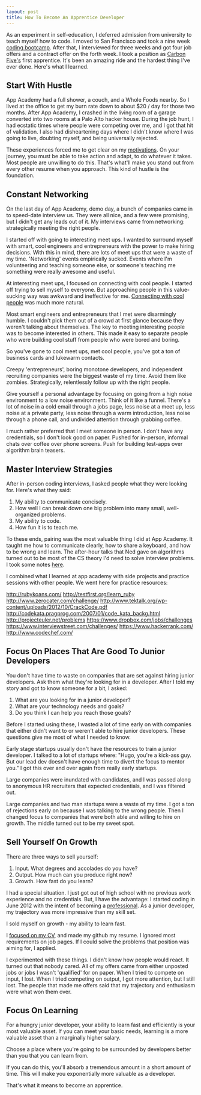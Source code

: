 ```yaml
---
layout: post
title: How To Become An Apprentice Developer
---
```


As an experiment in self-education, I deferred admission from university to teach myself how to code. I moved to San Francisco and took a nine week [coding bootcamp](http://appacademy.io). After that, I interviewed for three weeks and got four job offers and a contract offer on the forth week. I took a position as [Carbon Five's](http://carbonfive.com) first apprentice.  It's been an amazing ride and the hardest thing I've ever done. Here's what I learned.

## Start With Hustle
App Academy had a full shower, a couch, and a Whole Foods nearby. So I lived at the office to get my burn rate down to about $20 / day for those two months. After App Academy, I crashed in the living room of a garage converted into two rooms at a Palo Alto hacker house. During the job hunt, I had ecstatic times where people were competing over me, and I got that hit of validation. I also had disheartening days where I didn't know where I was going to live, doubting myself, and being universally rejected.

These experiences forced me to get clear on my [motivations](http://www.youtube.com/watch?v=JGjPLeMEZLE). On your journey, you must be able to take action and adapt, to do whatever it takes. Most people are unwilling to do this. That's what'll make you stand out from every other resume when you approach. This kind of hustle is the foundation.


## Constant Networking
On the last day of App Academy, demo day, a bunch of companies came in to speed-date interview us. They were all nice, and a few were promising, but I didn't get any leads out of it. My interviews came from networking: strategically meeting the right people.

I started off with going to interesting meet ups. I wanted to surround myself with smart, cool engineers and entrepreneurs with the power to make hiring decisions. With this in mind, there are lots of meet ups that were a waste of my time. 'Networking' events empirically sucked. Events where I'm volunteering and teaching someone else, or someone's teaching me something were really awesome and useful.

At interesting meet ups, I focused on connecting with cool people. I started off trying to sell myself to everyone. But approaching people in this value-sucking way was awkward and ineffective for me. [Connecting with cool people](http://erudition.mohit.tripod.com/_Influence_People.pdf) was much more natural.

Most smart engineers and entrepreneurs that I met were disarmingly humble. I couldn't pick them out of a crowd at first glance because they weren't talking about themselves. The key to meeting interesting people was to become interested in others. This made it easy to separate people who were building cool stuff from people who were bored and boring.

So you've gone to cool meet ups, met cool people, you've got a ton of business cards and lukewarm contacts.

Creepy 'entrepreneurs', boring monotone developers, and independent recruiting companies were the biggest waste of my time. Avoid them like zombies. Strategically, relentlessly follow up with the right people.

Give yourself a personal advantage by focusing on going from a high noise environment to a low noise environment. Think of it like a funnel. There's a lot of noise in a cold email through a jobs page, less noise at a meet up, less noise at a private party, less noise through a warm introduction, less noise through a phone call, and undivided attention through grabbing coffee.

I much rather preferred that I meet someone in person. I don't have any credentials, so I don't look good on paper. Pushed for in-person, informal chats over coffee over phone screens. Push for building test-apps over algorithm brain teasers.


## Master Interview Strategies
After in-person coding interviews, I asked people what they were looking for. Here's what they said:

1. My ability to communicate concisely.
2. How well I can break down one big problem into many small, well-organized problems.
3. My ability to code.
4. How fun it is to teach me.

To these ends, pairing was the most valuable thing I did at App Academy. It taught me how to communicate clearly, how to share a keyboard, and how to be wrong and learn. The after-hour talks that Ned gave on algorithms turned out to be most of the CS theory I'd need to solve interview problems. I took some notes [here](https://github.com/squanto/learning/tree/master/class_notes/algorithms).

I combined what I learned at app academy with side projects and   practice sessions with other people. We went here for practice resources:

http://rubykoans.com/
http://testfirst.org/learn_ruby
http://www.zerocater.com/challenge/
http://www.tektalk.org/wp-content/uploads/2012/10/CrackCode.pdf
http://codekata.pragprog.com/2007/01/code_kata_backg.html
http://projecteuler.net/problems
https://www.dropbox.com/jobs/challenges
https://www.interviewstreet.com/challenges/
https://www.hackerrank.com/
http://www.codechef.com/


## Focus On Places That Are Good To Junior Developers
You don't have time to waste on companies that are set against hiring junior developers. Ask them what they're looking for in a developer. After I told my story and got to know someone for a bit, I asked:

  1. What are you looking for in a junior developer?
  2. What are your technology needs and goals?
  3. Do you think I can help you reach those goals?

Before I started using these, I wasted a lot of time early on with companies that either didn't want to or weren't able to hire junior developers. These questions give me most of what I needed to know.

Early stage startups usually don't have the resources to train a junior developer. I talked to a lot of startups where: "Hugo, you're a kick-ass guy. But our lead dev doesn't have enough time to divert the focus to mentor you." I got this over and over again from really early startups.

Large companies were inundated with candidates, and I was passed along to anonymous HR recruiters that expected credentials, and I was filtered out.

Large companies and two man startups were a waste of my time. I got a ton of rejections early on because I was talking to the wrong people. Then I changed focus to companies that were both able and willing to hire on growth. The middle turned out to be my sweet spot.


## Sell Yourself On Growth
There are three ways to sell yourself:
1. Input. What degrees and accolades do you have?
2. Output. How much can you produce right now?
3. Growth. How fast do you learn?

I had a special situation. I just got out of high school with no previous work experience and no credentials. But, I have the advantage: I started coding in June 2012 with the intent of becoming a [professional](http://hugomelo.com/post/34467921264/war-of-art). As a junior developer, my trajectory was more impressive than my skill set.

I sold myself on growth - my ability to learn fast.

I [focused on my CV](http://37signals.com/svn/posts/1748-forget-the-resume-kill-on-the-cover-letter), and made my github my resume. I ignored most requirements on job pages. If I could solve the problems that position was aiming for, I applied.

I experimented with these things. I didn't know how people would react. It turned out that nobody cared. All of my offers came from either unposted jobs or jobs I wasn't 'qualified' for on paper. When I tried to compete on input, I lost. When I tried competing on output, I got more attention, but I still lost. The people that made me offers said that my trajectory and enthusiasm were what won them over.

## Focus On Learning
For a hungry junior developer, your ability to learn fast and efficiently is your most valuable asset. If you can meet your basic needs, learning is a more valuable asset than a marginally higher salary.

Choose a place where you're going to be surrounded by developers better than you that you can learn from.

If you can do this, you'll absorb a tremendous amount in a short amount of time. This will make you exponentially more valuable as a developer.

That's what it means to become an apprentice.

